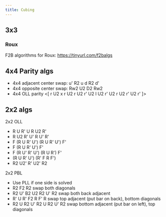 ```yaml
---
title: Cubing
---
```


## 3x3

### Roux

F2B algorithms for Roux: <https://tinyurl.com/f2balgs>

## 4x4 Parity algs

- 4x4 adjacent center swap: u' R2 u d R2 d'
- 4x4 opposite center swap: Rw2 U2 D2 Rw2
- 4x4 OLL parity <[ r U2 x r U2 r U2 r' U2 l U2 r' U2 r U2 r' U2 r' ]>

## 2x2 algs

2x2 OLL

- R U R' U R U2 R'
- R U2 R' U' R U' R'
- F (R U R' U') (R U R' U') F'
- F (R U R' U') F'
- F (R U' R' U') (R U R') F'
- (R U R' U') (R' F R F')
- R2 U2' R' U2' R2

2x2 PBL

- Use PLL if one side is solved
- R2 F2 R2 swap both diagonals
- R2 U' B2 U2 R2 U' R2 swap both back adjacent
- R' U R' F2 R F' R swap top adjacent (put bar on back), bottom diagonals
- R2 U R2 U' R2 U R2 U' R2 swap bottom adjacent (put bar on left), top diagonals
